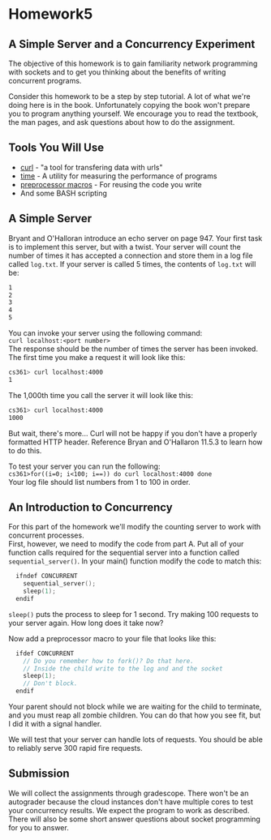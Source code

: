 # Homework5
## A Simple Server and a Concurrency Experiment

The objective of this homework is to gain familiarity network programming with sockets and 
to get you thinking about the benefits of writing concurrent programs. 

Consider this homework to be a step by step tutorial. A lot of what we're doing here is 
in the book. Unfortunately copying the book won't prepare you to program anything 
yourself. We encourage you to read the textbook, the man pages, and ask questions 
about how to do the assignment. 

## Tools You Will Use
* [curl](https://curl.haxx.se/) - "a tool for transfering data with urls"
* [time](http://man7.org/linux/man-pages/man1/time.1.html) - A utility for measuring the performance of programs
* [preprocessor macros](https://gcc.gnu.org/onlinedocs/gcc-2.95.3/cpp_1.html#SEC29) - For reusing the code you write
* And some BASH scripting

## A Simple Server

Bryant and O'Halloran introduce an echo server on page 947. Your first task is to implement 
this server, but with a twist. Your server will count the number of times it has accepted a 
connection and store them in a log file called `log.txt`. If your server is called 5 times, the 
contents of `log.txt` will be: 
```BASH
1  
2  
3  
4  
5
```

You can invoke your server using the following command:  
`curl localhost:<port number>`  
The response should be the number of times the server has been invoked. The first time you make a request 
it will look like this:  
```BASH
cs361> curl localhost:4000  
1
```
The 1,000th time you call the server it will look like this:  
```BASH
cs361> curl localhost:4000  
1000  
```

But wait, there's more... Curl will not be happy if you don't have a properly formatted HTTP header. 
Reference Bryan and O'Hallaron 11.5.3 to learn how to do this. 

To test your server you can run the following:  
`cs361>for((i=0; i<100; i==)) do curl localhost:4000 done`  
Your log file should list numbers from 1 to 100 in order. 

## An Introduction to Concurrency
For this part of the homework we'll modify the counting server to work with concurrent processes.  
First, however, we need to modify the code from part A. Put all of your function calls required for 
the sequential server into a function called `sequential_server()`. In your main() function modify the 
code to match this:  
```c
  ifndef CONCURRENT  
    sequential_server();
    sleep(1);
  endif
```
`sleep()` puts the process to sleep for 1 second. Try making 100 requests to your server again. How long 
does it take now?  

Now add a preprocessor macro to your file that looks like this:  
```c
  ifdef CONCURRENT
    // Do you remember how to fork()? Do that here. 
    // Inside the child write to the log and and the socket
    sleep(1);
    // Don't block. 
  endif
```
Your parent should not block while we are waiting for the child to terminate, and you must reap all 
zombie children. You can do that how you see fit, but I did it with a signal handler.  

We will test that your server can handle lots of requests. You should be able to reliably serve 300 rapid fire requests.  

## Submission  
We will collect the assignments through gradescope. There won't be an autograder because the cloud instances don't 
have multiple cores to test your concurrency results. We expect the program to work as described.  
There will also be some short answer questions about socket programming for you to answer.  
